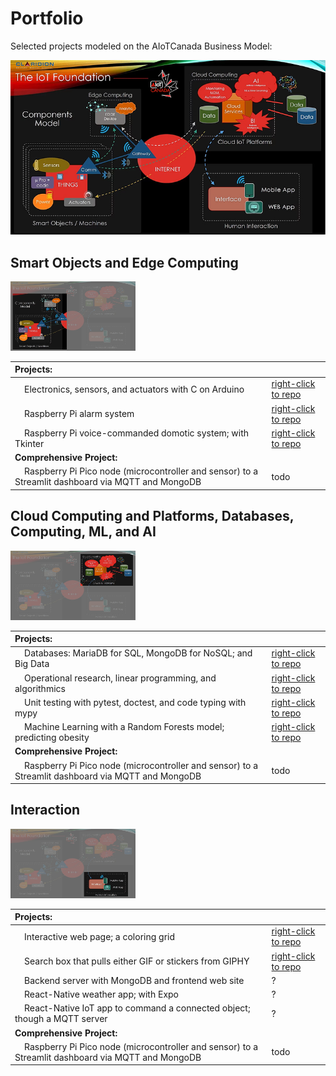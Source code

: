 # Portfolio

Selected projects modeled on the  AIoTCanada Business Model:

<img src="img/model1.jpg" alt="Modèle d'AIoTCanada">

## Smart Objects and Edge Computing

<img src="img/model1a.jpg" alt="Modèle d'AIoTCanada" width="200">

| Projects:     |      |
|:-----|:-----|
| &nbsp;&nbsp;&nbsp;&nbsp;Electronics, sensors, and actuators with C on Arduino | <a href="https://github.com/ugolabo/electronics_sensors_actuators">right-click to repo</a>  |
| &nbsp;&nbsp;&nbsp;&nbsp;Raspberry Pi alarm system | <a href="https://github.com/ugolabo/rpi_alarm_system">right-click to repo</a>  |
| &nbsp;&nbsp;&nbsp;&nbsp;Raspberry Pi voice-commanded domotic system; with Tkinter | <a href="https://github.com/ugolabo/voice_commanded_domotics">right-click to repo</a>  |
| **Comprehensive Project:** |       |
| &nbsp;&nbsp;&nbsp;&nbsp;Raspberry Pi Pico node (microcontroller and sensor) to a Streamlit dashboard via MQTT and MongoDB | todo  |

## Cloud Computing and Platforms, Databases, Computing, ML, and AI

<img src="img/model1b.jpg" alt="Modèle d'AIoTCanada" width="200">

| Projects:     |      |
|:-----|:-----|
| &nbsp;&nbsp;&nbsp;&nbsp;Databases: MariaDB for SQL, MongoDB for NoSQL; and Big Data | <a href="https://github.com/ugolabo/databases_big_data">right-click to repo</a>  |
| &nbsp;&nbsp;&nbsp;&nbsp;Operational research, linear programming, and algorithmics | <a href="https://github.com/ugolabo/or_linear_programming_algorithmics">right-click to repo</a>  |
| &nbsp;&nbsp;&nbsp;&nbsp;Unit testing with pytest, doctest, and code typing with mypy | <a href="https://github.com/ugolabo/unit_testing_code_typing">right-click to repo</a>  |
| &nbsp;&nbsp;&nbsp;&nbsp;Machine Learning with a Random Forests model; predicting obesity | <a href="https://github.com/ugolabo/ml_random_forests">right-click to repo</a>  |
| **Comprehensive Project:** |       |
| &nbsp;&nbsp;&nbsp;&nbsp;Raspberry Pi Pico node (microcontroller and sensor) to a Streamlit dashboard via MQTT and MongoDB | todo  |

## Interaction

<img src="img/model1c.jpg" alt="Modèle d'AIoTCanada" width="200">
 
| Projects:     |      |
|:-----|:-----|
| &nbsp;&nbsp;&nbsp;&nbsp;Interactive web page; a coloring grid | <a href="https://github.com/ugolabo/interactive_web_page">right-click to repo</a>  |
| &nbsp;&nbsp;&nbsp;&nbsp;Search box that pulls either GIF or stickers from GIPHY | <a href="https://github.com/ugolabo/search_box_giphy">right-click to repo</a>  |
| &nbsp;&nbsp;&nbsp;&nbsp;Backend server with MongoDB and frontend web site | ?  |
| &nbsp;&nbsp;&nbsp;&nbsp;React-Native weather app; with Expo | ?  |
| &nbsp;&nbsp;&nbsp;&nbsp;React-Native IoT app to command a connected object; though a MQTT server | ?  |
| **Comprehensive Project:** |       |
| &nbsp;&nbsp;&nbsp;&nbsp;Raspberry Pi Pico node (microcontroller and sensor) to a Streamlit dashboard via MQTT and MongoDB | todo  |
